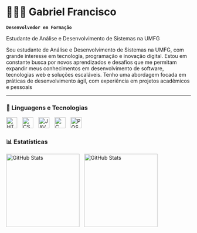 # 👩🏻‍💻 Gabriel Francisco
**`Desenvolvedor em Formação`**

Estudante de Análise e Desenvolvimento de Sistemas na UMFG  

Sou estudante de Análise e Desenvolvimento de Sistemas na UMFG, com grande interesse em tecnologia, programação e inovação digital. Estou em constante busca por novos aprendizados e desafios que me permitam expandir meus conhecimentos em desenvolvimento de software, tecnologias web e soluções escaláveis. Tenho uma abordagem focada em práticas de desenvolvimento ágil, com experiência em projetos acadêmicos e pessoais

---

### 🤖 Linguagens e Tecnologias

<img
aligh="left"
alt="HTML"
title="HTML"
width="30px"
style="padding-right: 10px;"
 src="https://cdn.jsdelivr.net/gh/devicons/devicon@latest/icons/html5/html5-original.svg" 
 />
 <img 
 aligh="left"
 alt="CSS"
 title="CSS"
 width="30px"
 style="padding-right: 10px;"
 src="https://cdn.jsdelivr.net/gh/devicons/devicon@latest/icons/css3/css3-original.svg" 
 />
 <img 
 aligh="left"
 alt="JAVA"
 title="JAVA"
 width="30px"
 style="padding-right: 10px;"
 src="https://cdn.jsdelivr.net/gh/devicons/devicon@latest/icons/java/java-original.svg" 
 />
 <img 
 aligh="left"
 alt="C"
 title="C"
 width="30px"
 style="padding-right: 10px;"
 src="https://cdn.jsdelivr.net/gh/devicons/devicon@latest/icons/c/c-original.svg"
/>
 <img 
 aligh="left"
 alt="POSTGRESQL"
 title="POSTGRESQL"
 width="30px"
 style="padding-right: 10px;"
 src="https://cdn.jsdelivr.net/gh/devicons/devicon@latest/icons/postgresql/postgresql-plain.svg" 
 />

 ### 📊 Estatísticas
 <p>
  <img 
    align="left" 
    alt="GitHub Stats" 
    height="200" 
    style="padding-right: 10px;" 
    src="https://github-readme-stats.vercel.app/api?username=GabrielUchoa0&show_icons=true&theme=tokyonight&include_all_commits=true&locale=pt-br" 
  />

<img 
      align="left" 
      alt="GitHub Stats" 
      height="200" 
      src="https://github-readme-stats.vercel.app/api/top-langs/?username=GabrielUchoa0&theme=tokyonight&layout=compact&custom_title=Tecnologias&langs_count=9" 
  />

